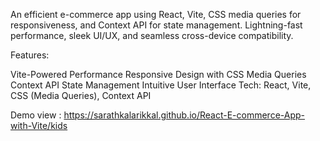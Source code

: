 An efficient e-commerce app using React, Vite, CSS media queries for responsiveness, and Context API for state management. Lightning-fast performance, sleek UI/UX, and seamless cross-device compatibility.

Features:

Vite-Powered Performance
Responsive Design with CSS Media Queries
Context API State Management
Intuitive User Interface
Tech: React, Vite, CSS (Media Queries), Context API


Demo view :  https://sarathkalarikkal.github.io/React-E-commerce-App-with-Vite/kids
